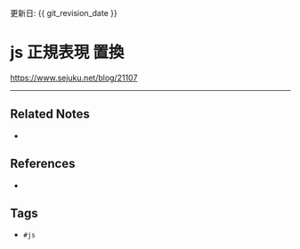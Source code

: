 更新日: {{ git_revision_date }}

# js 正規表現 置換
https://www.sejuku.net/blog/21107

---
## Related Notes
- 

## References
- 

## Tags
- `#js` 